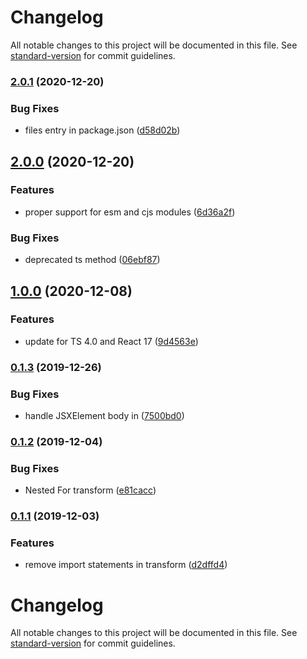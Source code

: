 # Changelog

All notable changes to this project will be documented in this file. See [standard-version](https://github.com/conventional-changelog/standard-version) for commit guidelines.

### [2.0.1](https://github.com/vkbansal/tsx-control-statements/compare/v2.0.0...v2.0.1) (2020-12-20)


### Bug Fixes

* files entry in package.json ([d58d02b](https://github.com/vkbansal/tsx-control-statements/commit/d58d02b66feb0c3397ae6037b4eefefbcef6af4b))

## [2.0.0](https://github.com/vkbansal/tsx-control-statements/compare/v1.0.0...v2.0.0) (2020-12-20)


### Features

* proper support for esm and cjs modules ([6d36a2f](https://github.com/vkbansal/tsx-control-statements/commit/6d36a2fe31fcf6d8df5ac3c11178146ddb16ec06))


### Bug Fixes

* deprecated ts method ([06ebf87](https://github.com/vkbansal/tsx-control-statements/commit/06ebf87898ded2a90862437d2bb3ba709b38f01c))

## [1.0.0](https://github.com/vkbansal/tsx-control-statements/compare/v0.1.3...v1.0.0) (2020-12-08)


### Features

* update for TS 4.0 and React 17 ([9d4563e](https://github.com/vkbansal/tsx-control-statements/commit/9d4563e5a35c61b7c4956657f3a46d5658b1935b))

### [0.1.3](https://github.com/vkbansal/tsx-control-statements/compare/v0.1.2...v0.1.3) (2019-12-26)


### Bug Fixes

* handle JSXElement body in <For/> ([7500bd0](https://github.com/vkbansal/tsx-control-statements/commit/7500bd0b95a9e5a307cd0434cf3d07cc03ea67cd))

### [0.1.2](https://github.com/vkbansal/tsx-control-statements/compare/v0.1.1...v0.1.2) (2019-12-04)


### Bug Fixes

* Nested For transform ([e81cacc](https://github.com/vkbansal/tsx-control-statements/commit/e81caccb0ee2b138d599e7fbd92fd0869dcdfbf3))

### [0.1.1](https://github.com/vkbansal/tsx-control-statements/compare/v0.1.0...v0.1.1) (2019-12-03)


### Features

* remove import statements in transform ([d2dffd4](https://github.com/vkbansal/tsx-control-statements/commit/d2dffd4652ca6152112bea019a9578be6174d10d))

# Changelog

All notable changes to this project will be documented in this file. See [standard-version](https://github.com/conventional-changelog/standard-version) for commit guidelines.
